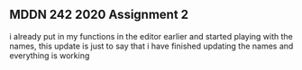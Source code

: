 ## MDDN 242 2020 Assignment 2

i already put in my functions in the editor earlier and started playing with the names, this update is just to say that i have finished updating the names and everything is working